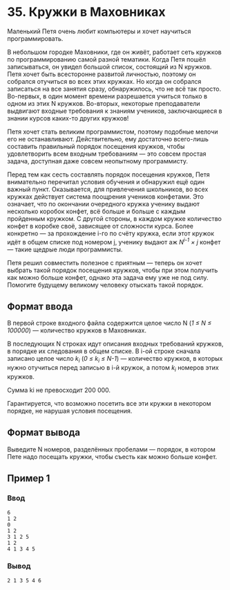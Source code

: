 # 35. Кружки в Маховниках

Маленький Петя очень любит компьютеры и хочет научиться программировать.

В небольшом городке Маховники, где он живёт, работает сеть кружков по программированию самой разной тематики. Когда Петя
пошёл записываться, он увидел большой список, состоящий из N кружков. Петя хочет быть всесторонне развитой личностью,
поэтому он собрался отучиться во всех этих кружках. Но когда он собрался записаться на все занятия сразу, обнаружилось,
что не всё так просто. Во-первых, в один момент времени разрешается учиться только в одном из этих N кружков. Во-вторых,
некоторые преподаватели выдвигают входные требования к знаниям учеников, заключающиеся в знании курсов каких-то других
кружков!

Петя хочет стать великим программистом, поэтому подобные мелочи его не останавливают. Действительно, ему достаточно
всего-лишь составить правильный порядок посещения кружков, чтобы удовлетворить всем входным требованиям — это совсем
простая задача, доступная даже совсем неопытному программисту.

Перед тем как сесть составлять порядок посещения кружков, Петя внимательно перечитал условия обучения и обнаружил ещё
один важный пункт. Оказывается, для привлечения школьников, во всех кружках действует система поощрения учеников
конфетами. Это означает, что по окончании очередного кружка ученику выдают несколько коробок конфет, всё больше и больше
с каждым пройденным кружком. С другой стороны, в каждом кружке количество конфет в коробке своё, зависящее от сложности
курса. Более конкретно — за прохождение i-го по счёту кружка, если этот кружок идёт в общем списке под номером j,
ученику выдают аж _N<sup>i-1</sup> × j_ конфет — такие щедрые люди программисты.

Петя решил совместить полезное с приятным — теперь он хочет выбрать такой порядок посещения кружков, чтобы при этом
получить как можно больше конфет, однако эта задача ему уже не под силу. Помогите будущему великому человеку отыскать
такой порядок.

## Формат ввода

В первой строке входного файла содержится целое число N (_1 ≤ N ≤ 100000_) — количество кружков в Маховниках.

В последующих N строках идут описания входных требований кружков, в порядке их следования в общем списке. В i-ой строке
сначала записано целое число _k<sub>i</sub>_ (_0 ≤ k<sub>i</sub> ≤ N-1_) — количество кружков, в которых нужно отучиться
перед записью в i-й кружок, а потом _k<sub>i</sub>_ номеров этих кружков.

Сумма ki не превосходит 200 000.

Гарантируется, что возможно посетить все эти кружки в некотором порядке, не нарушая условия посещения.

## Формат вывода

Выведите N номеров, разделённых пробелами — порядок, в котором Пете надо посещать кружки, чтобы съесть как можно больше
конфет.

## Пример 1

### Ввод

    6
    1 2
    0
    1 2
    3 1 2 5
    1 2
    4 1 3 4 5

### Вывод

    2 1 3 5 4 6


